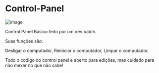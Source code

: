 # Control-Panel
![image](https://user-images.githubusercontent.com/113141537/189221948-127fad9e-54e1-4455-afba-8486ccda2ce5.png)

Control Panel Básico feito por um dev batch.

Suas funções são:

Desligar o computador,
Reiniciar o computador,
Limpar o computador,

Todo o codigo do control panel e aberto para edições, mas cuidado para não mexer no que não sabe!

